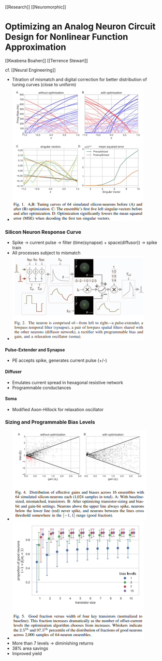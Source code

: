 [[Research]] [[Neuromorphic]]

# Optimizing an Analog Neuron Circuit Design for Nonlinear Function Approximation

[[Kwabena Boahen]] [[Terrence Stewart]]

cf. [[Neural Engineering]]
- Titration of mismatch and digital correction for better distribution of tuning curves (close to uniform)
- ![Pasted image 20210628152909.png](Pasted%20image%2020210628152909.png)

### Silicon Neuron Response Curve
- Spike -> current pulse -> filter (time(synapse) + space(diffusor)) -> spike train
- All processes subject to mismatch
- ![Pasted image 20210628153044.png](Pasted%20image%2020210628153044.png)
#### Pulse-Extender and Synapse
- PE accepts spike, generates current pulse (+/-) 
#### Diffuser
- Emulates current spread in hexagonal resistive network
- Programmable conductances
#### Soma
- Modified Axon-Hillock for relaxation oscillator

### Sizing and Programmable Bias Levels
- ![Pasted image 20210628161445.png](Pasted%20image%2020210628161445.png)
- ![Pasted image 20210628161147.png](Pasted%20image%2020210628161147.png)
- More than 7 levels -> diminishing returns
- 38% area savings
- Improved yield